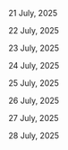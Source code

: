 21 July, 2025

22 July, 2025

23 July, 2025

24 July, 2025

25 July, 2025

26 July, 2025

27 July, 2025

28 July, 2025